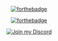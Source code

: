 <div align="center">

[![forthebadge](https://forthebadge.com/images/badges/built-with-swag.svg)](https://forthebadge.com)
  
[![forthebadge](https://forthebadge.com/images/badges/powered-by-black-magic.svg)](https://forthebadge.com)
  
[![Join my Discord](https://img.shields.io/badge/join%20my%20discord-5865f2?style=for-the-badge&logo=discord&logoColor=white)](htpps://inv.wtf/willocn)
